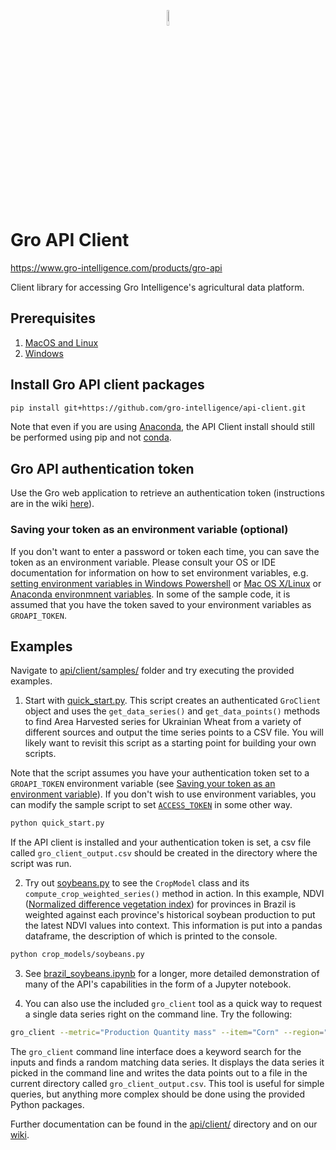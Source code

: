 <p align="center"><img width=8% src="https://gro-intelligence.com/images/logo.jpg"></p>

# Gro API Client

<https://www.gro-intelligence.com/products/gro-api>

Client library for accessing Gro Intelligence's agricultural data platform.

## Prerequisites

1. [MacOS and Linux](unix-setup.md)
2. [Windows](windows-setup.md)

## Install Gro API client packages

```sh
pip install git+https://github.com/gro-intelligence/api-client.git
```

Note that even if you are using [Anaconda](https://www.anaconda.com/), the API Client install should still be performed using pip and not [conda](https://docs.conda.io/en/latest/).

## Gro API authentication token

Use the Gro web application to retrieve an authentication token (instructions are in the wiki [here](https://github.com/gro-intelligence/api-client/wiki/Authentication-Tokens#11-using-the-gro-web-application-preferred)).

### Saving your token as an environment variable (optional)

If you don't want to enter a password or token each time, you can save the token as an environment variable. Please consult your OS or IDE documentation for information on how to set environment variables, e.g. [setting environment variables in Windows Powershell](https://docs.microsoft.com/en-us/powershell/module/microsoft.powershell.core/about/about_environment_variables?view=powershell-6) or [Mac OS X/Linux](https://apple.stackexchange.com/questions/106778/how-do-i-set-environment-variables-on-os-x) or [Anaconda environmnent variables](https://anaconda-project.readthedocs.io/en/latest/user-guide/tasks/work-with-variables.html). In some of the sample code, it is assumed that you have the token saved to your environment variables as `GROAPI_TOKEN`.

## Examples

Navigate to [api/client/samples/](api/client/samples/) folder and try executing the provided examples.

1. Start with [quick_start.py](api/client/samples/quick_start.py). This script creates an authenticated `GroClient` object and uses the `get_data_series()` and `get_data_points()` methods to find Area Harvested series for Ukrainian Wheat from a variety of different sources and output the time series points to a CSV file. You will likely want to revisit this script as a starting point for building your own scripts.

Note that the script assumes you have your authentication token set to a `GROAPI_TOKEN` environment variable (see [Saving your token as an environment variable](#saving-your-token-as-an-environment-variable-optional)). If you don't wish to use environment variables, you can modify the sample script to set [`ACCESS_TOKEN`](https://github.com/gro-intelligence/api-client/blob/0d1aa2bccaa25a033e39712c62363fd89e69eea1/api/client/samples/quick_start.py#L7) in some other way.

```sh
python quick_start.py
```

If the API client is installed and your authentication token is set, a csv file called `gro_client_output.csv` should be created in the directory where the script was run.

2. Try out [soybeans.py](api/client/samples/crop_models/soybeans.py) to see the `CropModel` class and its `compute_crop_weighted_series()` method in action. In this example, NDVI ([Normalized difference vegetation index](https://app.gro-intelligence.com/dictionary/items/321)) for provinces in Brazil is weighted against each province's historical soybean production to put the latest NDVI values into context. This information is put into a pandas dataframe, the description of which is printed to the console.

```sh
python crop_models/soybeans.py
```

3. See [brazil_soybeans.ipynb](https://github.com/gro-intelligence/api-client/blob/development/api/client/samples/crop_models/brazil_soybeans) for a longer, more detailed demonstration of many of the API's capabilities in the form of a Jupyter notebook.

4. You can also use the included `gro_client` tool as a quick way to request a single data series right on the command line. Try the following:

```sh
gro_client --metric="Production Quantity mass" --item="Corn" --region="United States" --user_email="email@example.com"
```

The `gro_client` command line interface does a keyword search for the inputs and finds a random matching data series. It displays the data series it picked in the command line and writes the data points out to a file in the current directory called `gro_client_output.csv`. This tool is useful for simple queries, but anything more complex should be done using the provided Python packages.

Further documentation can be found in the [api/client/](api/client) directory and on our [wiki](https://github.com/gro-intelligence/api-client/wiki).
